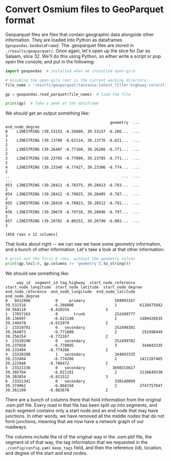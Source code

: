 # Convert Osmium files to GeoParquet format

Geoparquet files are files that contain geographic data alongside other information.
They are loaded into Python as dataframes (`geopandas.GeoDataFrame`).
The .geoparquet files are stored in `./results/geoparquet/`.
Once again, let's open up the slice for Dar es Salaam, slice 32.
We'll do this using Python, so either write a script or pop open the console, 
and put in the following:

```python
import geopandas  # installed when we installed open-gira

# Assuming the open-gira root is the current working directory:
file_name = 'results/geoparquet/tanzania-latest_filter-highway-core/slice-32.geoparquet'

gp = geopandas.read_parquet(file_name)  # load the file

print(gp)  # Take a peek at the dataframe
```

We should get an output something like:

```text
                                              geometry  ...  end_node_degree
0    LINESTRING (39.53152 -6.26680, 39.53157 -6.266...  ...                3
1    LINESTRING (39.13700 -6.62114, 39.13776 -6.621...  ...                2
2    LINESTRING (39.26407 -6.77160, 39.26266 -6.771...  ...                2
3    LINESTRING (39.23765 -6.77090, 39.23705 -6.771...  ...                2
4    LINESTRING (39.23340 -6.77427, 39.23306 -6.774...  ...                2
..                                                 ...  ...              ...
853  LINESTRING (39.28411 -6.78375, 39.28413 -6.783...  ...                2
854  LINESTRING (39.28412 -6.78825, 39.28405 -6.787...  ...                2
855  LINESTRING (39.28419 -6.78823, 39.28512 -6.791...  ...                2
856  LINESTRING (39.28679 -6.79718, 39.28696 -6.797...  ...                2
857  LINESTRING (39.28782 -6.80252, 39.28790 -6.802...  ...                2

[858 rows x 12 columns]
```

That looks about right -- we can see we have some geometry information, 
and a bunch of other information. Let's take a look at that other information:

```python
# print out the first 6 rows, without the geometry column
print(gp.loc[:6, gp.columns != 'geometry'].to_string())
```

We should see something like:

```text
     way_id  segment_id tag_highway  start_node_reference  start_node_longitude  start_node_latitude  start_node_degree  end_node_reference  end_node_longitude  end_node_latitude  end_node_degree
0   8412466           0     primary             589993167             39.531516            -6.266800                  1          6120475842           39.564118          -6.410254                3
1  17057163           0       trunk             252499777             39.136997            -6.621140                  2          1409426835           39.140470          -6.622979                2
2  23319781           0   secondary             252498381             39.264073            -6.771600                  2           252498449           39.256254          -6.772167                2
3  23320290           0   secondary             252499782             39.237650            -6.770895                  3           344043335           39.233404          -6.774266                2
4  23320290           1   secondary             344043335             39.233404            -6.774266                  2          1411287465           39.222948          -6.786472                2
5  23321336           0   secondary            3698315617             39.305784            -6.821191                  2          3110649330           39.303854          -6.821512                3
6  23321341           0   secondary             330140099             39.374962            -6.868194                  2          3747757047           39.361199          -6.863670                2
```

There are a bunch of columns there that hold information from the original .osm.pbf file.
Every road in that file has been split up into segments, and each segment contains only a 
start node and an end node that may have junctions.
In other words, we have removed all the middle nodes that do not form junctions, meaning
that we now have a network graph of our roadways.

The columns include the id of the original way in the .osm.pbf file, the segment id of that
way, the tag information that we requested in the `./config/config.yaml` `keep_tags` field,
and then the reference (id), location, and degree of the start and end nodes.
